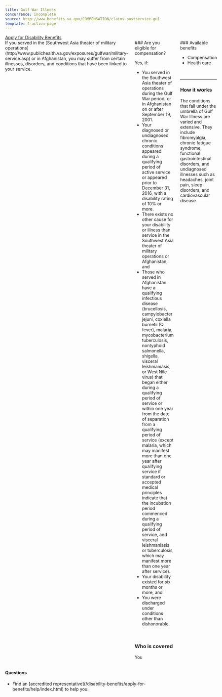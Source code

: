 ```yaml
---
title: Gulf War Illness
concurrence: incomplete
source: http://www.benefits.va.gov/COMPENSATION/claims-postservice-gulfwar.asp
template: 4-action-page
---
```


<div class="main" role="main" markdown="0">

<div class="va-action-bar--header">
  <div class="row">
    <div class="small-12 columns">
      <a class="usa-button-primary va-button-primary" href="/disability-benefits/apply-for-benefits/">Apply for Disability Benefits</a>
    </div>
  </div>
</div>

<div class="section one" markdown="0">
<div class="primary" markdown="0">
<div class="row" markdown="0">
<div class="small-12 medium-8 columns">

<div markdown="1">
If you served in the [Southwest Asia theater of military operations](http://www.publichealth.va.gov/exposures/gulfwar/military-service.asp) or in Afghanistan, you may suffer from certain illnesses, disorders, and conditions that have been linked to your service.
</div>
<div class="call-out" markdown="1">
### Are you eligible for compensation?

Yes, if:

- You served in the Southwest Asia theater of operations during the Gulf War period, or in Afghanistan on or after September 19, 2001.
- Your diagnosed or undiagnosed chronic conditions appeared during a qualifying period of active service or appeared prior to December 31, 2016, with a disability rating of 10% or more.
- There exists no other cause for your disability or illness than service in the Southwest Asia theater of military operations or Afghanistan, and
- Those who served in Afghanistan have a qualifying infectious disease (brucellosis, campylobacter jejuni, coxiella burnetii (Q fever), malaria, mycobacterium tuberculosis, nontyphoid salmonella, shigella, visceral leishmaniasis, or West Nile virus) that began either during a qualifying period of service or within one year from the date of separation from a qualifying period of service (except malaria, which may manifest more than one year after qualifying service if standard or accepted medical principles indicate that the incubation period commenced during a qualifying period of service, and visceral leishmaniasis or tuberculosis, which may manifest more than one year after service).
- Your disability existed for six months or more, and
- You were discharged under conditions other than dishonorable.

<br>

### Who is covered

You
</div>
<div markdown="1">
### Available benefits

- Compensation
- Health care

<br>
<hr>

### How it works

The conditions that fall under the umbrella of Gulf War Illness are varied and extensive. They include fibromyalgia, chronic fatigue syndrome, functional gastrointestinal disorders, and undiagnosed illnesses such as headaches, joint pain, sleep disorders, and cardiovascular disease.


</div>

</div>


<div class="small-12 medium-4 columns" markdown="0">
<div markdown="0">

<h4 class="highlight">Questions</h4>

<ul class="plain">

<li markdown="1">
Find an [accredited representative](/disability-benefits/apply-for-benefits/help/index.html) to help you.

</li>

</ul>

</div>
</div>


</div>
</div>
</div>

<!--

<div class="section secondary" markdown="0">
<div class="row" markdown="0">
<div class="small-12 columns" markdown="1">

#### See also:

- Start application process
- Learn more detailed health information about Gulf War Illness

</div>
</div>
</div>

-->

</div>
